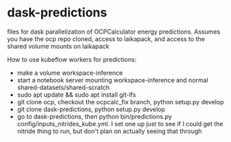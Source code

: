 # dask-predictions
files for dask parallelization of OCPCalculator energy predictions. Assumes you have the ocp repo cloned, access to laikapack, and access to the shared volume mounts on laikapack

How to use kubeflow workers for predictions:
- make a volume workspace-inference
- start a notebook server mounting workspace-inference and normal shared-datasets/shared-scratch
- sudo apt update && sudo apt install git-lfs
- git clone ocp, checkout the ocpcalc_fix branch, python setup.py develop
- git clone dask-predictions, python setup.py develop
- go to dask-predictions, then python bin/predictions.py config/inputs_nitrides_kube.yml. I set one up just to see if I could get the nitride thing to run, but don't plan on actually seeing that through
